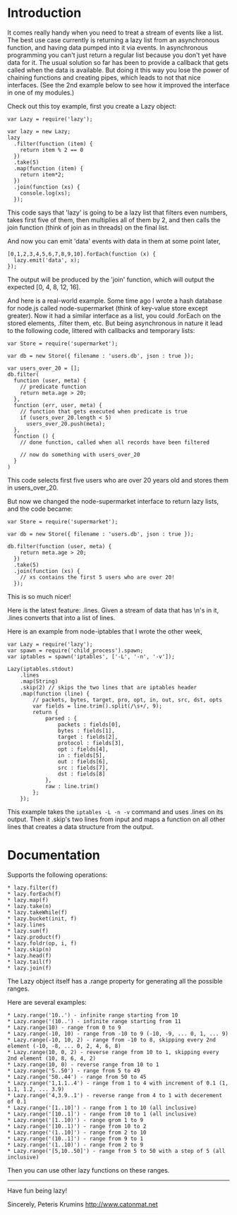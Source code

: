 # Introduction

It comes really handy when you need to treat a stream of events like a list.
The best use case currently is returning a lazy list from an asynchronous
function, and having data pumped into it via events. In asynchronous
programming you can't just return a regular list because you don't yet have
data for it. The usual solution so far has been to provide a callback that gets
called when the data is available. But doing it this way you lose the power of
chaining functions and creating pipes, which leads to not that nice interfaces.
(See the 2nd example below to see how it improved the interface in one of my
modules.)

Check out this toy example, first you create a Lazy object:

    var Lazy = require('lazy');

    var lazy = new Lazy;
    lazy
      .filter(function (item) {
        return item % 2 == 0
      })
      .take(5)
      .map(function (item) {
        return item*2;
      })
      .join(function (xs) {
        console.log(xs);
      });

This code says that 'lazy' is going to be a lazy list that filters even
numbers, takes first five of them, then multiplies all of them by 2, and then
calls the join function (think of join as in threads) on the final list.

And now you can emit 'data' events with data in them at some point later,

    [0,1,2,3,4,5,6,7,8,9,10].forEach(function (x) {
      lazy.emit('data', x);
    });

The output will be produced by the 'join' function, which will output the
expected [0, 4, 8, 12, 16].

And here is a real-world example. Some time ago I wrote a hash database for
node.js called node-supermarket (think of key-value store except greater). Now
it had a similar interface as a list, you could .forEach on the stored
elements, .filter them, etc. But being asynchronous in nature it lead to the
following code, littered with callbacks and temporary lists:

    var Store = require('supermarket');

    var db = new Store({ filename : 'users.db', json : true });

    var users_over_20 = [];
    db.filter(
      function (user, meta) {
        // predicate function
        return meta.age > 20;
      },
      function (err, user, meta) {
        // function that gets executed when predicate is true
        if (users_over_20.length < 5)
          users_over_20.push(meta);
      },
      function () {
        // done function, called when all records have been filtered

        // now do something with users_over_20
      }
    )

This code selects first five users who are over 20 years old and stores them
in users_over_20.

But now we changed the node-supermarket interface to return lazy lists, and
the code became:

    var Store = require('supermarket');

    var db = new Store({ filename : 'users.db', json : true });

    db.filter(function (user, meta) {
        return meta.age > 20;
      })
      .take(5)
      .join(function (xs) {
        // xs contains the first 5 users who are over 20!
      });

This is so much nicer!

Here is the latest feature: .lines. Given a stream of data that has \n's in it,
.lines converts that into a list of lines.

Here is an example from node-iptables that I wrote the other week,

    var Lazy = require('lazy');
    var spawn = require('child_process').spawn;
    var iptables = spawn('iptables', ['-L', '-n', '-v']);

    Lazy(iptables.stdout)
        .lines
        .map(String)
        .skip(2) // skips the two lines that are iptables header
        .map(function (line) {
            // packets, bytes, target, pro, opt, in, out, src, dst, opts
            var fields = line.trim().split(/\s+/, 9);
            return {
                parsed : {
                    packets : fields[0],
                    bytes : fields[1],
                    target : fields[2],
                    protocol : fields[3],
                    opt : fields[4],
                    in : fields[5],
                    out : fields[6],
                    src : fields[7],
                    dst : fields[8]
                },
                raw : line.trim()
            };
        });

This example takes the `iptables -L -n -v` command and uses .lines on its output.
Then it .skip's two lines from input and maps a function on all other lines that
creates a data structure from the output.


# Documentation

Supports the following operations:

    * lazy.filter(f)
    * lazy.forEach(f)
    * lazy.map(f)
    * lazy.take(n)
    * lazy.takeWhile(f)
    * lazy.bucket(init, f)
    * lazy.lines
    * lazy.sum(f)
    * lazy.product(f)
    * lazy.foldr(op, i, f)
    * lazy.skip(n)
    * lazy.head(f)
    * lazy.tail(f)
    * lazy.join(f)

The Lazy object itself has a .range property for generating all the possible ranges.

Here are several examples:

    * Lazy.range('10..') - infinite range starting from 10
    * Lazy.range('(10..') - infinite range starting from 11
    * Lazy.range(10) - range from 0 to 9
    * Lazy.range(-10, 10) - range from -10 to 9 (-10, -9, ... 0, 1, ... 9)
    * Lazy.range(-10, 10, 2) - range from -10 to 8, skipping every 2nd element (-10, -8, ... 0, 2, 4, 6, 8)
    * Lazy.range(10, 0, 2) - reverse range from 10 to 1, skipping every 2nd element (10, 8, 6, 4, 2)
    * Lazy.range(10, 0) - reverse range from 10 to 1
    * Lazy.range('5..50') - range from 5 to 49
    * Lazy.range('50..44') - range from 50 to 45
    * Lazy.range('1,1.1..4') - range from 1 to 4 with increment of 0.1 (1, 1.1, 1.2, ... 3.9)
    * Lazy.range('4,3.9..1') - reverse range from 4 to 1 with decerement of 0.1
    * Lazy.range('[1..10]') - range from 1 to 10 (all inclusive)
    * Lazy.range('[10..1]') - range from 10 to 1 (all inclusive)
    * Lazy.range('[1..10)') - range grom 1 to 9
    * Lazy.range('[10..1)') - range from 10 to 2
    * Lazy.range('(1..10]') - range from 2 to 10
    * Lazy.range('(10..1]') - range from 9 to 1
    * Lazy.range('(1..10)') - range from 2 to 9
    * Lazy.range('[5,10..50]') - range from 5 to 50 with a step of 5 (all inclusive)

Then you can use other lazy functions on these ranges.

------------------------------------------------------------------------------

Have fun being lazy!


Sincerely,
Peteris Krumins
http://www.catonmat.net


